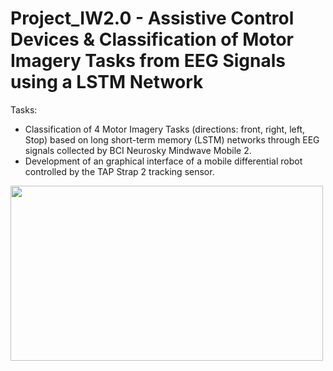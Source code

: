 # Project_IW2.0 - Assistive Control Devices & Classification of Motor Imagery Tasks from EEG Signals using a LSTM Network

Tasks: 
- Classification of 4 Motor Imagery Tasks (directions: front, right, left, Stop) based on long short-term memory (LSTM) networks through EEG signals collected by BCI Neurosky Mindwave Mobile 2. 
- Development of an graphical interface of a mobile differential robot controlled by the TAP Strap 2 tracking sensor.
<img src="https://user-images.githubusercontent.com/93708709/222206685-4caf4ebe-581c-42bc-b4a3-11263f635356.png" width="500" height="280">



